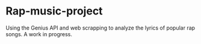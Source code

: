 # Rap-music-project

Using the Genius API and web scrapping to analyze the lyrics of popular rap songs. A work in progress. 